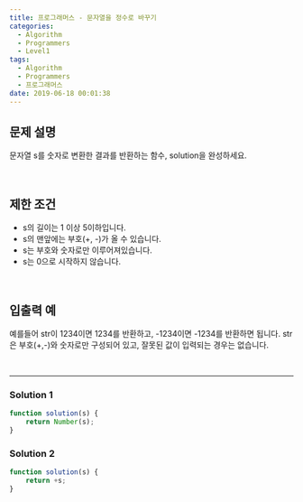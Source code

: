 ```yaml
---
title: 프로그래머스 - 문자열을 정수로 바꾸기
categories:
  - Algorithm
  - Programmers
  - Level1
tags:
  - Algorithm
  - Programmers
  - 프로그래머스
date: 2019-06-18 00:01:38
---
```



## 문제 설명
문자열 s를 숫자로 변환한 결과를 반환하는 함수, solution을 완성하세요.

<!-- more -->
<br/>

## 제한 조건
- s의 길이는 1 이상 5이하입니다.
- s의 맨앞에는 부호(+, -)가 올 수 있습니다.
- s는 부호와 숫자로만 이루어져있습니다.
- s는 0으로 시작하지 않습니다.

<br/>

## 입출력 예
예를들어 str이 1234이면 1234를 반환하고, -1234이면 -1234를 반환하면 됩니다.
str은 부호(+,-)와 숫자로만 구성되어 있고, 잘못된 값이 입력되는 경우는 없습니다.

<br/>

---

### Solution 1

```javascript
function solution(s) {
    return Number(s);
}
```

### Solution 2

```javascript
function solution(s) {
    return +s;
}
```


